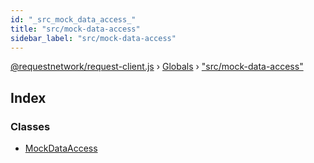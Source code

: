 ```yaml
---
id: "_src_mock_data_access_"
title: "src/mock-data-access"
sidebar_label: "src/mock-data-access"
---
```


[@requestnetwork/request-client.js](../index.md) › [Globals](../globals.md) › ["src/mock-data-access"](_src_mock_data_access_.md)

## Index

### Classes

* [MockDataAccess](../classes/_src_mock_data_access_.mockdataaccess.md)
